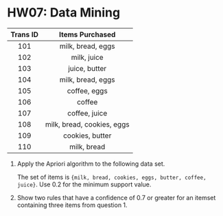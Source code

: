 # HW07: Data Mining

| Trans ID |      Items Purchased       |
| :------: | :------------------------: |
|   101    |     milk, bread, eggs      |
|   102    |        milk, juice         |
|   103    |       juice, butter        |
|   104    |     milk, bread, eggs      |
|   105    |        coffee, eggs        |
|   106    |           coffee           |
|   107    |       coffee, juice        |
|   108    | milk, bread, cookies, eggs |
|   109    |      cookies, butter       |
|   110    |        milk, bread         |

1. Apply the Apriori algorithm to the following data set.

   The set of items is `{milk, bread, cookies, eggs, butter, coffee, juice}`. Use 0.2 for the minimum support value.

2. Show two rules that have a confidence of 0.7 or greater for an itemset containing three items from question 1.
